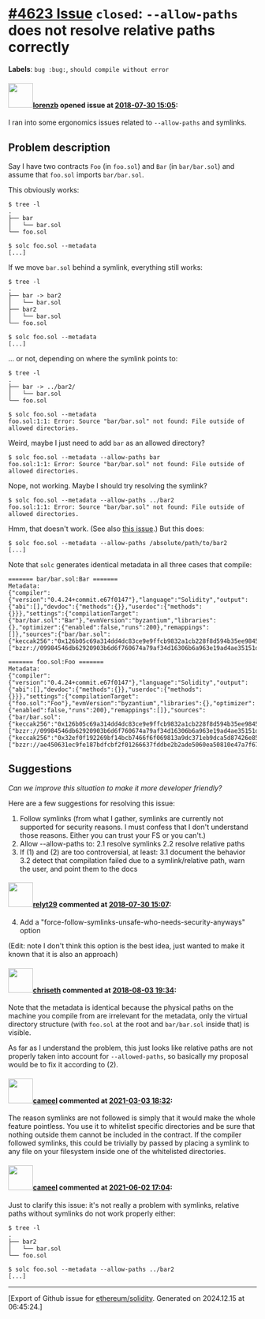 # [\#4623 Issue](https://github.com/ethereum/solidity/issues/4623) `closed`: `--allow-paths` does not resolve relative paths correctly
**Labels**: `bug :bug:`, `should compile without error`


#### <img src="https://avatars.githubusercontent.com/u/1148586?u=6661403a6d390ba090095f9c4717d8b6f5d944a0&v=4" width="50">[lorenzb](https://github.com/lorenzb) opened issue at [2018-07-30 15:05](https://github.com/ethereum/solidity/issues/4623):

I ran into some ergonomics issues related to `--allow-paths` and symlinks.

## Problem description

Say I have two contracts `Foo` (in `foo.sol`) and `Bar` (in `bar/bar.sol`) and assume that `foo.sol` imports `bar/bar.sol`.

This obviously works:
```
$ tree -l
.
├── bar
│   └── bar.sol
└── foo.sol

$ solc foo.sol --metadata
[...]
```

If we move `bar.sol` behind a symlink, everything still works:
```
$ tree -l
.
├── bar -> bar2
│   └── bar.sol
├── bar2
│   └── bar.sol
└── foo.sol

$ solc foo.sol --metadata
[...]
```

... or not, depending on where the symlink points to:
```
$ tree -l
.
├── bar -> ../bar2/
│   └── bar.sol
└── foo.sol

$ solc foo.sol --metadata
foo.sol:1:1: Error: Source "bar/bar.sol" not found: File outside of allowed directories.
```

Weird, maybe I just need to add `bar` as an allowed directory?
```
$ solc foo.sol --metadata --allow-paths bar
foo.sol:1:1: Error: Source "bar/bar.sol" not found: File outside of allowed directories.
```

Nope, not working. Maybe I should try resolving the symlink?
```
$ solc foo.sol --metadata --allow-paths ../bar2
foo.sol:1:1: Error: Source "bar/bar.sol" not found: File outside of allowed directories.
```

Hmm, that doesn't work. (See also [this issue](https://github.com/ethereum/solidity/issues/2928).)
But this does:
```
$ solc foo.sol --metadata --allow-paths /absolute/path/to/bar2
[...]
```

Note that `solc` generates identical metadata in all three cases that compile:
```
======= bar/bar.sol:Bar =======
Metadata: 
{"compiler":{"version":"0.4.24+commit.e67f0147"},"language":"Solidity","output":{"abi":[],"devdoc":{"methods":{}},"userdoc":{"methods":{}}},"settings":{"compilationTarget":{"bar/bar.sol":"Bar"},"evmVersion":"byzantium","libraries":{},"optimizer":{"enabled":false,"runs":200},"remappings":[]},"sources":{"bar/bar.sol":{"keccak256":"0x126b05c69a314dd4dc83ce9e9ffcb9832a1cb228f8d594b35ee9845d6cfa9a44","urls":["bzzr://09984546db62920903b6d6f760674a79af34d16306b6a963e19ad4ae35151d75"]}},"version":1}

======= foo.sol:Foo =======
Metadata: 
{"compiler":{"version":"0.4.24+commit.e67f0147"},"language":"Solidity","output":{"abi":[],"devdoc":{"methods":{}},"userdoc":{"methods":{}}},"settings":{"compilationTarget":{"foo.sol":"Foo"},"evmVersion":"byzantium","libraries":{},"optimizer":{"enabled":false,"runs":200},"remappings":[]},"sources":{"bar/bar.sol":{"keccak256":"0x126b05c69a314dd4dc83ce9e9ffcb9832a1cb228f8d594b35ee9845d6cfa9a44","urls":["bzzr://09984546db62920903b6d6f760674a79af34d16306b6a963e19ad4ae35151d75"]},"foo.sol":{"keccak256":"0x32ef0f192269bf14bcb7466f6f069813a9dc371eb9dca5d87426e8554bed0433","urls":["bzzr://ae450631ec9fe187bdfcbf2f01266637fddbe2b2ade5060ea50810e47a7f6703"]}},"version":1}
```

## Suggestions
*Can we improve this situation to make it more developer friendly?*

Here are a few suggestions for resolving this issue:
1. Follow symlinks (from what I gather, symlinks are currently not supported for security reasons. I must confess that I don't understand those reasons. Either you can trust your FS or you can't.)
2. Allow --allow-paths to:
2.1 resolve symlinks
2.2 resolve relative paths
3. If (1) and (2) are too controversial, at least:
3.1 document the behavior 
3.2 detect that compilation failed due to a symlink/relative path, warn the user, and point them to the docs

#### <img src="https://avatars.githubusercontent.com/u/4326714?u=880620c5d3d565f396d5d28f2c35b75146352a84&v=4" width="50">[relyt29](https://github.com/relyt29) commented at [2018-07-30 15:07](https://github.com/ethereum/solidity/issues/4623#issuecomment-408896785):

4. Add a "force-follow-symlinks-unsafe-who-needs-security-anyways" option

(Edit: note I don't think this option is the best idea, just wanted to make it known that it is also an approach)

#### <img src="https://avatars.githubusercontent.com/u/9073706?v=4" width="50">[chriseth](https://github.com/chriseth) commented at [2018-08-03 19:34](https://github.com/ethereum/solidity/issues/4623#issuecomment-410354669):

Note that the metadata is identical because the physical paths on the machine you compile from are irrelevant for the metadata, only the virtual directory structure (with `foo.sol` at the root and `bar/bar.sol` inside that) is visible.

As far as I understand the problem, this just looks like relative paths are not properly taken into account for `--allowed-paths`, so basically my proposal would be to fix it according to (2).

#### <img src="https://avatars.githubusercontent.com/u/137030?v=4" width="50">[cameel](https://github.com/cameel) commented at [2021-03-03 18:32](https://github.com/ethereum/solidity/issues/4623#issuecomment-789961170):

The reason symlinks are not followed is simply that it would make the whole feature pointless. You use it to whitelist specific directories and be sure that nothing outside them cannot be included in the contract. If the compiler followed symlinks, this could be trivially by passed by placing a symlink to any file on your filesystem inside one of the whitelisted directories.

#### <img src="https://avatars.githubusercontent.com/u/137030?v=4" width="50">[cameel](https://github.com/cameel) commented at [2021-06-02 17:04](https://github.com/ethereum/solidity/issues/4623#issuecomment-853225296):

Just to clarify this issue: it's not really a problem with symlinks, relative paths without symlinks do not work properly either:
```
$ tree -l
.
├── bar2
│   └── bar.sol
└── foo.sol

$ solc foo.sol --metadata --allow-paths ../bar2
[...]
```


-------------------------------------------------------------------------------



[Export of Github issue for [ethereum/solidity](https://github.com/ethereum/solidity). Generated on 2024.12.15 at 06:45:24.]
